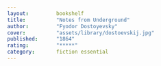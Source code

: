 ```yaml
---
layout:         bookshelf
title:          "Notes from Underground"
author:         "Fyodor Dostoyevsky"
cover:          "assets/library/dostoevskij.jpg"
published:      "1864"
rating:         "*****"
category:       fiction essential
---
```


